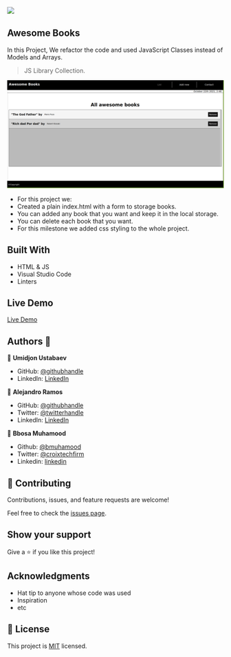 ![](https://img.shields.io/badge/Microverse-blueviolet)

## Awesome Books
In this Project, We refactor the code and used JavaScript Classes instead of Models and Arrays. 

> JS Library Collection.

![screenshot](/assets/ssAwesomeBooks.png)

- For this project we:
- Created a plain index.html with a form to storage books.
- You can added any book that you want and keep it in the local storage.
- You can delete each book that you want.
- For this milestone we added css styling to the whole project.

## Built With

- HTML & JS
- Visual Studio Code
- Linters

## Live Demo

[Live Demo](https://alexrs90.github.io/awesome-books/)

## Authors 👤

👤 **Umidjon Ustabaev**

- GitHub: [@githubhandle](https://github.com/Hope1226)
- LinkedIn: [LinkedIn](https://www.linkedin.com/in/umidjon-ustabaev-03b92b11a/)

👤 **Alejandro Ramos**

- GitHub: [@githubhandle](https://github.com/AlexRS90)
- Twitter: [@twitterhandle](https://twitter.com/AlejandroRBenji)
- LinkedIn: [LinkedIn](https://www.linkedin.com/in/alejandro-ramos-santos-9b0b52135/)

👤 **Bbosa Muhamood**

- Github: [@bmuhamood](https://github.com/bmuhamood)
- Twitter: [@croixtechfirm](https://twitter.com/croixtechfirm)
- Linkedin: [linkedin](https://www.linkedin.com/in/bbosa-muhamood-06845576/)

## 🤝 Contributing

Contributions, issues, and feature requests are welcome!

Feel free to check the [issues page](https://github.com/Hope1226/Awesome-books-library/issues).

## Show your support

Give a ⭐️ if you like this project!

## Acknowledgments

- Hat tip to anyone whose code was used
- Inspiration
- etc

## 📝 License

This project is [MIT](./MIT.md) licensed.
